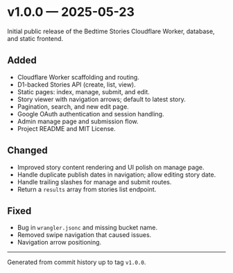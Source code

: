 # v1.0.0 — 2025-05-23

Initial public release of the Bedtime Stories Cloudflare Worker, database, and static frontend.

## Added
- Cloudflare Worker scaffolding and routing.
- D1-backed Stories API (create, list, view).
- Static pages: index, manage, submit, and edit.
- Story viewer with navigation arrows; default to latest story.
- Pagination, search, and new edit page.
- Google OAuth authentication and session handling.
- Admin manage page and submission flow.
- Project README and MIT License.

## Changed
- Improved story content rendering and UI polish on manage page.
- Handle duplicate publish dates in navigation; allow editing story date.
- Handle trailing slashes for manage and submit routes.
- Return a `results` array from stories list endpoint.

## Fixed
- Bug in `wrangler.jsonc` and missing bucket name.
- Removed swipe navigation that caused issues.
- Navigation arrow positioning.

---
Generated from commit history up to tag `v1.0.0`.
